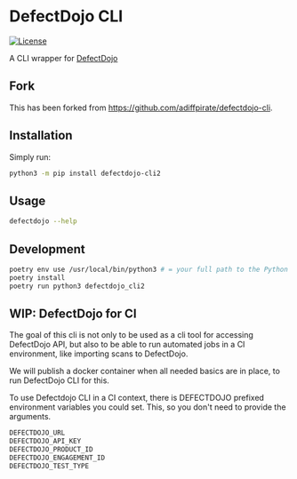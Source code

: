 # DefectDojo CLI

[![License](https://img.shields.io/badge/license-MIT-_red.svg)](https://opensource.org/licenses/MIT)

A CLI wrapper for [DefectDojo](https://github.com/DefectDojo/django-DefectDojo)

## Fork

This has been forked from <https://github.com/adiffpirate/defectdojo-cli>.

## Installation

Simply run:

```sh
python3 -m pip install defectdojo-cli2
```

## Usage

```sh
defectdojo --help
```

## Development

```sh
poetry env use /usr/local/bin/python3 # = your full path to the Python executable.
poetry install
poetry run python3 defectdojo_cli2


```

## WIP: DefectDojo for CI

The goal of this cli is not only to be used as a cli tool for accessing DefectDojo API, but also to be able to run automated jobs in a CI environment, like importing scans to DefectDojo.

We will publish a docker container when all needed basics are in place, to run DefectDojo CLI for this.

To use Defectdojo CLI in a CI context, there is DEFECTDOJO prefixed environment variables you could set. This, so you don't need to provide the arguments.

```sh
DEFECTDOJO_URL
DEFECTDOJO_API_KEY
DEFECTDOJO_PRODUCT_ID
DEFECTDOJO_ENGAGEMENT_ID
DEFECTDOJO_TEST_TYPE
```

